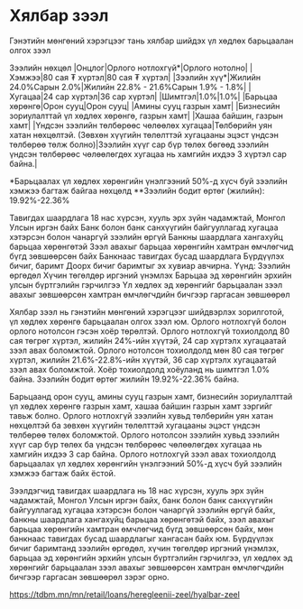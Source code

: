 # Хялбар зээл
Гэнэтийн мөнгөний хэрэгцээг тань хялбар шийдэх үл хөдлөх барьцаалан олгох зээл

Зээлийн нөхцөл
|Онцлог|Орлого нотлохгүй*|Орлого нотолно|
|Хэмжээ|80 сая ₮ хүртэл|80 сая ₮ хүртэл|
|Зээлийн хүү*|Жилийн 24.0%Сарын 2.0%|Жилийн 22.8% - 21.6%Сарын 1.9% - 1.8%|
|Хугацаа|24 сар хүртэл|36 сар хүртэл|
|Шимтгэл|1.0%|1.0%|
|Барьцаа хөрөнгө|Орон сууц|Орон сууц|
|Амины сууц газрын хамт|
|Бизнесийн зориулалттай үл хөдлөх хөрөнгө, газрын хамт|
|Хашаа байшин, газрын хамт|
|Үндсэн зээлийн төлбөрөөс чөлөөлөх хугацаа|Төлбөрийн уян хатан нөхцөлтэй. (Зөвхөн хүүгийн төлөлттэй хугацааны эцэст үндсэн төлбөрөө төлж болно)|Зээлийн хүүг сар бүр төлөх бөгөөд зээлийн үндсэн төлбөрөөс чөлөөлөгдөх хугацаа нь хамгийн ихдээ 3 хүртэл сар байна.|

*Барьцаалах үл хөдлөх хөрөнгийн үнэлгээний 50%-д хүсч буй зээлийн хэмжээ багтаж байгаа нөхцөлд
**Зээлийн бодит өртөг (жилийн): 19.92%-22.36%

Тавигдах шаардлага
18 нас хүрсэн, хууль эрх зүйн чадамжтай, Монгол Улсын иргэн байх
Банк болон банк санхүүгийн байгууллагад хугацаа хэтэрсэн болон чанаргүй зээлийн өргүй
Банкны шаардлага хангахуйц барьцаа хөрөнгөтэй
Зээл авахыг барьцаа хөрөнгийн хамтран өмчлөгчид бүгд зөвшөөрсөн байх
Банкнаас тавигдах бусад шаардлага
Бүрдүүлэх бичиг, баримт
Доорх бичиг баримтыг эх хувиар авчирна. Үүнд:
Зээлийн өргөдөл
Хүчин төгөлдөр иргэний үнэмлэх
Барьцаа эд хөрөнгийн эрхийн улсын бүртгэлийн гэрчилгээ
Үл хөдлөх эд хөрөнгийг барьцаалан зээл авахыг зөвшөөрсөн хамтран өмчлөгчдийн бичгээр гаргасан зөвшөөрөл


Хялбар зээл нь гэнэтийн мөнгөний хэрэгцээг шийдвэрлэх зорилготой, үл хөдлөх хөрөнгө барьцаалан олгох зээл юм. Орлого нотлохгүй болон орлого нотолсон гэсэн хоёр төрөлтэй. Орлого нотлохгүй тохиолдолд 80 сая төгрөг хүртэл, жилийн 24%-ийн хүүтэй, 24 сар хүртэлх хугацаатай зээл авах боломжтой. Орлого нотолсон тохиолдолд мөн 80 сая төгрөг хүртэл, жилийн 21.6%-22.8%-ийн хүүтэй, 36 сар хүртэлх хугацаатай зээл авах боломжтой. Хоёр тохиолдолд хоёуланд нь шимтгэл 1.0% байна. Зээлийн бодит өртөг жилийн 19.92%-22.36% байна.

Барьцаанд орон сууц, амины сууц газрын хамт, бизнесийн зориулалттай үл хөдлөх хөрөнгө газрын хамт, хашаа байшин газрын хамт зэргийг тавьж болно. Орлого нотлохгүй зээлийн хувьд төлбөрийн уян хатан нөхцөлтэй ба зөвхөн хүүгийн төлөлттэй хугацааны эцэст үндсэн төлбөрөө төлөх боломжтой. Орлого нотолсон зээлийн хувьд зээлийн хүүг сар бүр төлөх ба үндсэн төлбөрөөс чөлөөлөгдөх хугацаа нь хамгийн ихдээ 3 сар байна. Орлого нотлохгүй зээл авах тохиолдолд барьцаалах үл хөдлөх хөрөнгийн үнэлгээний 50%-д хүсч буй зээлийн хэмжээ багтаж байх ёстой.

Зээлдэгчид тавигдах шаардлага нь 18 нас хүрсэн, хууль эрх зүйн чадамжтай, Монгол Улсын иргэн байх, банк болон банк санхүүгийн байгууллагад хугацаа хэтэрсэн болон чанаргүй зээлийн өргүй байх, банкны шаардлага хангахуйц барьцаа хөрөнгөтэй байх, зээл авахыг барьцаа хөрөнгийн хамтран өмчлөгчид бүгд зөвшөөрсөн байх, мөн банкнаас тавигдах бусад шаардлагыг хангасан байх юм. Бүрдүүлэх бичиг баримтанд зээлийн өргөдөл, хүчин төгөлдөр иргэний үнэмлэх, барьцаа эд хөрөнгийн эрхийн улсын бүртгэлийн гэрчилгээ, үл хөдлөх эд хөрөнгийг барьцаалан зээл авахыг зөвшөөрсөн хамтран өмчлөгчдийн бичгээр гаргасан зөвшөөрөл зэрэг орно.

https://tdbm.mn/mn/retail/loans/heregleenii-zeel/hyalbar-zeel